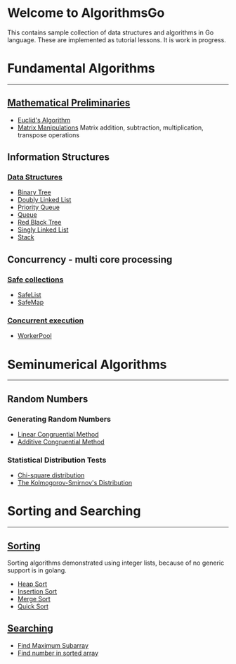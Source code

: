 # Welcome to AlgorithmsGo
This contains sample collection of data structures and algorithms in Go language. These are implemented as tutorial lessons.
It is work in progress. 

# Fundamental Algorithms
---
## [Mathematical Preliminaries](/mathematics)
  - [Euclid's Algorithm](/mathematics/euclidean.go)
  - [Matrix Manipulations](/mathematics/matrix.go)  Matrix addition, subtraction, multiplication, transpose operations
## Information Structures
### [Data Structures](/datastructures)
  - [Binary Tree](/datastructures/binaryTree/binaryTree.go)
  - [Doubly Linked List](/datastructures/linkedList/doubleLinkedList.go)
  - [Priority Queue](/datastructures/priorityQueue.go)
  - [Queue](/datastructures/queue.go)
  - [Red Black Tree](/datastructures/redBlackTree/redBlackTree.go)
  - [Singly Linked List](/datastructures/linkedList/linkedList.go)
  - [Stack](/datastructures/stack.go)
## Concurrency - multi core processing
### [Safe collections](/safecollections)
  - [SafeList](/safecollections/safeList.go)
  - [SafeMap](/safecollections/safeMap.go)
### [Concurrent execution](/concurrency)
  - [WorkerPool](/concurrency/workerPool.go)
# Seminumerical Algorithms
---
## Random Numbers
### Generating Random Numbers
- [Linear Congruential Method](/random/randomgenerator.go)
- [Additive Congruential Method](/random/randomgenerator.go)
### Statistical Distribution Tests
- [Chi-square distribution](/statistics/discreteSampleSpace.go)
- [The Kolmogorov-Smirnov's Distribution](/statistics/continuousSampleSpace.go)

# Sorting and Searching
---
## [Sorting](/sorting)
Sorting algorithms demonstrated using integer lists, because of no generic support is in golang.
- [Heap Sort](/sorting/heapSort.go)
- [Insertion Sort](/sorting/insertionSort.go)
- [Merge Sort](/sorting/mergeSort.go)
- [Quick Sort](/sorting/quickSort.go)

## [Searching](/searching)
- [Find Maximum Subarray](/searching/findMaxSubarray.go)
- [Find number in sorted array](/searching/sortedArraySearch.go)

